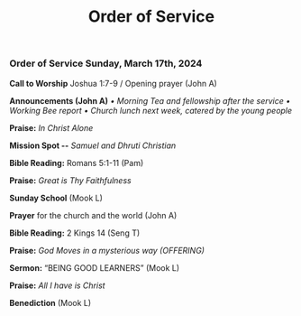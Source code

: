 ﻿---
layout: oos
title: Order of Service
---
### Order of Service Sunday, March 17th, 2024

**Call to Worship** Joshua 1:7-9 / Opening prayer (John A)

**Announcements (John A)** 
*• Morning Tea and fellowship after the service*
*• Working Bee report*
*• Church lunch next week, catered by the young people*

**Praise:** *In Christ Alone*

**Mission Spot --** *Samuel and Dhruti Christian*

**Bible Reading:** Romans 5:1-11 (Pam)

**Praise:** *Great is Thy Faithfulness*

**Sunday School** (Mook L)

**Prayer** for the church and the world (John A)

**Bible Reading:** 2 Kings 14 (Seng T)

**Praise:** *God Moves in a mysterious way (OFFERING)*

**Sermon:** “BEING GOOD LEARNERS” (Mook L)

**Praise:** *All I have is Christ*

**Benediction**  (Mook L)

